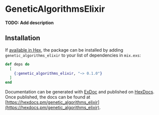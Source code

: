 # GeneticAlgorithmsElixir

**TODO: Add description**

## Installation

If [available in Hex](https://hex.pm/docs/publish), the package can be installed
by adding `genetic_algorithms_elixir` to your list of dependencies in `mix.exs`:

```elixir
def deps do
  [
    {:genetic_algorithms_elixir, "~> 0.1.0"}
  ]
end
```

Documentation can be generated with [ExDoc](https://github.com/elixir-lang/ex_doc)
and published on [HexDocs](https://hexdocs.pm). Once published, the docs can
be found at [https://hexdocs.pm/genetic_algorithms_elixir](https://hexdocs.pm/genetic_algorithms_elixir).

